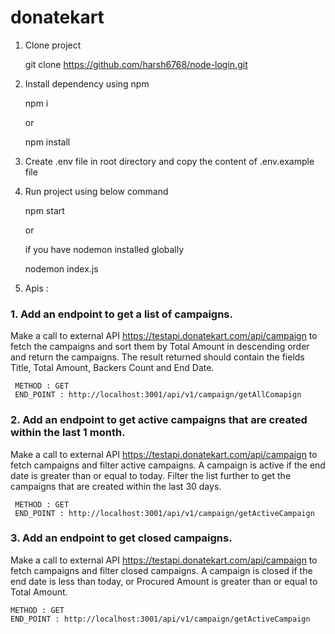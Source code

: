# donatekart


1. Clone project 

      git clone https://github.com/harsh6768/node-login.git
      
2. Install dependency using npm 

      npm i 

      or 

      npm install

     
3. Create .env file in root directory and copy the content of .env.example file

4. Run project using below command

    npm start
    
    or 
    
    if you have nodemon installed globally
    
    nodemon index.js
    
5.  Apis : 

   ### 1. Add an endpoint to get a list of campaigns.
Make a call to external API https://testapi.donatekart.com/api/campaign to fetch the
campaigns and sort them by Total Amount in descending order and return the
campaigns. The result returned should contain the fields Title, Total Amount, Backers
Count and End Date.

     METHOD : GET 
     END_POINT : http://localhost:3001/api/v1/campaign/getAllComapign
     
   ### 2. Add an endpoint to get active campaigns that are created within the last 1 month.
Make a call to external API https://testapi.donatekart.com/api/campaign to fetch
campaigns and filter active campaigns. A campaign is active if the end date is greater
than or equal to today. Filter the list further to get the campaigns that are created within
the last 30 days.

     METHOD : GET 
     END_POINT : http://localhost:3001/api/v1/campaign/getActiveCampaign
     
  ### 3. Add an endpoint to get closed campaigns.
Make a call to external API https://testapi.donatekart.com/api/campaign to fetch
campaigns and filter closed campaigns. A campaign is closed if the end date is less than
today, or Procured Amount is greater than or equal to Total Amount.

    METHOD : GET
    END_POINT : http://localhost:3001/api/v1/campaign/getActiveCampaign
    
